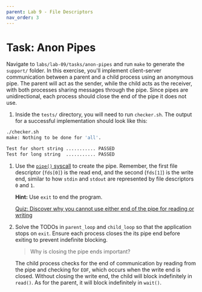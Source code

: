 ```yaml
---
parent: Lab 9 - File Descriptors
nav_order: 3
---
```


# Task: Anon Pipes

Navigate to `labs/lab-09/tasks/anon-pipes` and run `make` to generate the `support/` folder.
In this exercise, you'll implement client-server communication between a parent and a child process using an anonymous pipe.
The parent will act as the sender, while the child acts as the receiver, with both processes sharing messages through the pipe.
Since pipes are unidirectional, each process should close the end of the pipe it does not use.

1. Inside the `tests/` directory, you will need to run `checker.sh`. The output for a successful implementation should look like this:

```bash
./checker.sh
make: Nothing to be done for 'all'.

Test for short string ........... PASSED
Test for long string  ........... PASSED
```

1. Use the [`pipe()` syscall](https://man7.org/linux/man-pages/man7/pipe.7.html) to create the pipe.
   Remember, the first file descriptor (`fds[0]`) is the read end, and the second (`fds[1]`) is the write end, similar to how `stdin` and `stdout` are represented by file descriptors `0` and `1`.

   **Hint:** Use `exit` to end the program.

   [Quiz: Discover why you cannot use either end of the pipe for reading or writing](../../../quizzes/pipe-ends.md)

1. Solve the TODOs in `parent_loop` and `child_loop` so that the application stops on `exit`.
   Ensure each process closes the its pipe end before exiting to prevent indefinite blocking.

   > Why is closing the pipe ends important?

   The child process checks for the end of communication by reading from the pipe and checking for `EOF`, which occurs when the write end is closed.
   Without closing the write end, the child will block indefinitely in `read()`.
   As for the parent, it will block indefinitely in `wait()`.
